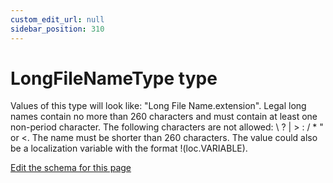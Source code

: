 ```yaml
---
custom_edit_url: null
sidebar_position: 310
---
```

# LongFileNameType type
Values of this type will look like: "Long File Name.extension". Legal long names contain no more than 260 characters and must contain at least one non-period character. The following characters are not allowed: \ ? | > : / * " or <. The name must be shorter than 260 characters. The value could also be a localization variable with the format !(loc.VARIABLE).

[Edit the schema for this page](https://github.com/wixtoolset/web/blob/master/src/xsd4/wix.xsd)